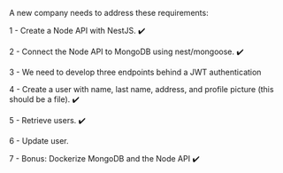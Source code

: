 A new company needs to address these requirements:

1 - Create a Node API with NestJS. ✔️

2 - Connect the Node API to MongoDB using nest/mongoose. ✔️

3 - We need to develop three endpoints behind a JWT authentication

4 - Create a user with name, last name, address, and profile picture (this should be a file). ✔️

5 - Retrieve users. ✔️

6 - Update user.

7 - Bonus: Dockerize MongoDB and the Node API ✔️
